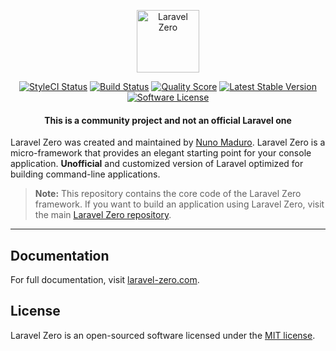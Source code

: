 <p align="center">
    <img title="Laravel Zero" height="100" src="https://raw.githubusercontent.com/laravel-zero/docs/master/images/logo/laravel-zero-readme.png" />
</p>

<p align="center">
  <a href="https://styleci.io/repos/96572957"><img src="https://styleci.io/repos/96572957/shield" alt="StyleCI Status"></img></a>
  <a href="https://travis-ci.org/laravel-zero/framework"><img src="https://img.shields.io/travis/laravel-zero/framework/stable.svg?style=flat-square" alt="Build Status"></img></a>
  <a href="https://scrutinizer-ci.com/g/laravel-zero/framework"><img src="https://img.shields.io/scrutinizer/g/laravel-zero/framework.svg?style=flat-square" alt="Quality Score"></img></a>
  <a href="https://packagist.org/packages/laravel-zero/framework"><img src="https://poser.pugx.org/laravel-zero/framework/v/stable.svg" alt="Latest Stable Version"></a>
  <a href="LICENSE.md"><img src="https://img.shields.io/badge/license-MIT-brightgreen.svg?style=flat-square" alt="Software License"></img></a>
</p>

<h4> <center>This is a <bold>community project</bold> and not an official Laravel one </center></h4>

Laravel Zero was created and maintained by [Nuno Maduro](https://github.com/nunomaduro). Laravel Zero is a micro-framework that provides an elegant starting point for your console application. **Unofficial** and customized version of Laravel optimized for building command-line applications.

> **Note:** This repository contains the core code of the Laravel Zero framework. If you want to build an application using Laravel Zero, visit the main [Laravel Zero repository](https://github.com/laravel-zero/laravel-zero).

------

## Documentation

For full documentation, visit [laravel-zero.com](http://laravel-zero.com/).

## License

Laravel Zero is an open-sourced software licensed under the [MIT license](https://github.com/laravel-zero/laravel-zero/blob/stable/LICENSE.md).
